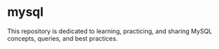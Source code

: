 # mysql
This repository is dedicated to learning, practicing, and sharing MySQL concepts, queries, and best practices.

